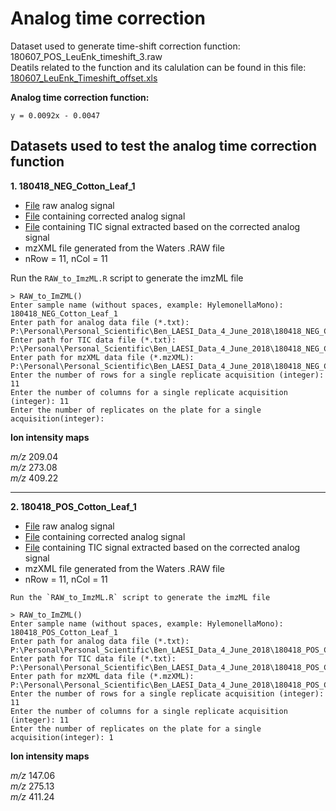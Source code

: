 # Analog time correction #

Dataset used to generate time-shift correction function: 180607_POS_LeuEnk_timeshift_3.raw <br>
Deatils related to the function and its calulation can be found in this file: [180607_LeuEnk_Timeshift_offset.xls](LAESI-MSI-Scripts-B_Bartels.et.al/180607_LeuEnk_Timeshift_offset.xls)

**Analog time correction function:** 
````
y = 0.0092x - 0.0047
````
## Datasets used to test the analog time correction function ##

 **1.  180418_NEG_Cotton_Leaf_1**
 
   - [File](LAESI-MSI-Scripts-B_Bartels.et.al/180418_NEG_Cotton_Leaf_1/Analog_List.txt) raw analog signal
   - [File](LAESI-MSI-Scripts-B_Bartels.et.al/180418_NEG_Cotton_Leaf_1/Corrected_Analog_List.txt) containing corrected analog signal
   - [File](LAESI-MSI-Scripts-B_Bartels.et.al/180418_NEG_Cotton_Leaf_1/TIC_List.txt) containing TIC signal extracted based on the corrected analog signal
   - mzXML file generated from the Waters .RAW file
   - nRow = 11, nCol = 11
 
 Run the `RAW_to_ImzML.R` script to generate the imzML file
 ````
 > RAW_to_ImZML()
Enter sample name (without spaces, example: HylemonellaMono): 180418_NEG_Cotton_Leaf_1
Enter path for analog data file (*.txt): P:\Personal\Personal_Scientific\Ben_LAESI_Data_4_June_2018\180418_NEG_Cotton_Leaf_1\Corrected_Analog_List.txt
Enter path for TIC data file (*.txt): P:\Personal\Personal_Scientific\Ben_LAESI_Data_4_June_2018\180418_NEG_Cotton_Leaf_1\TIC_List.txt
Enter path for mzXML data file (*.mzXML): P:\Personal\Personal_Scientific\Ben_LAESI_Data_4_June_2018\180418_NEG_Cotton_Leaf_1\180418_NEG_Cotton_Leaf_1.mzXML
Enter the number of rows for a single replicate acquisition (integer): 11
Enter the number of columns for a single replicate acquisition (integer): 11
Enter the number of replicates on the plate for a single acquisition(integer): 
 ````
 
  **Ion intensity maps**

 _m/z_ 209.04 <br>
 _m/z_ 273.08 <br>
 _m/z_ 409.22 <br>
 
 ---
 
**2.  180418_POS_Cotton_Leaf_1**

  - [File](LAESI-MSI-Scripts-B_Bartels.et.al/180418_POS_Cotton_Leaf_1/Analog_List.txt) raw analog signal
  - [File](LAESI-MSI-Scripts-B_Bartels.et.al/180418_POS_Cotton_Leaf_1/Corrected_Analog_List.txt) containing corrected analog signal
  - [File](LAESI-MSI-Scripts-B_Bartels.et.al/180418_POS_Cotton_Leaf_1/TIC_List.txt) containing TIC signal extracted based on the corrected analog signal
   - mzXML file generated from the Waters .RAW file
   - nRow = 11, nCol = 11
   
    Run the `RAW_to_ImzML.R` script to generate the imzML file
   ````
   > RAW_to_ImZML()
Enter sample name (without spaces, example: HylemonellaMono): 180418_POS_Cotton_Leaf_1
Enter path for analog data file (*.txt): P:\Personal\Personal_Scientific\Ben_LAESI_Data_4_June_2018\180418_POS_Cotton_Leaf_1\Corrected_Analog_List.txt
Enter path for TIC data file (*.txt): P:\Personal\Personal_Scientific\Ben_LAESI_Data_4_June_2018\180418_POS_Cotton_Leaf_1\TIC_List.txt
Enter path for mzXML data file (*.mzXML): P:\Personal\Personal_Scientific\Ben_LAESI_Data_4_June_2018\180418_POS_Cotton_Leaf_1\180418_POS_Cotton_Leaf_1.mzXML
Enter the number of rows for a single replicate acquisition (integer): 11
Enter the number of columns for a single replicate acquisition (integer): 11
Enter the number of replicates on the plate for a single acquisition(integer): 1
   ````
   
 **Ion intensity maps**

 _m/z_ 147.06 <br>
 _m/z_ 275.13 <br>
 _m/z_ 411.24 <br>
   
